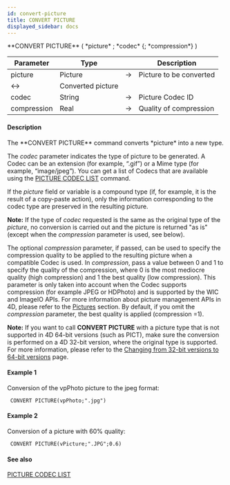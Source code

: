 ```yaml
---
id: convert-picture
title: CONVERT PICTURE
displayed_sidebar: docs
---
```


<!--REF #_command_.CONVERT PICTURE.Syntax-->**CONVERT PICTURE** ( *picture* ; *codec* {; *compression*} )<!-- END REF-->
<!--REF #_command_.CONVERT PICTURE.Params-->
| Parameter | Type |  | Description |
| --- | --- | --- | --- |
| picture | Picture | -> | Picture to be converted |
| <-> | Converted picture |
| codec | String | -> | Picture Codec ID |
| compression | Real | -> | Quality of compression |

<!-- END REF-->

#### Description 

<!--REF #_command_.CONVERT PICTURE.Summary-->The **CONVERT PICTURE** command converts *picture* into a new type.<!-- END REF-->

The *codec* parameter indicates the type of picture to be generated. A Codec can be an extension (for example, “.gif”) or a Mime type (for example, “image/jpeg”). You can get a list of Codecs that are available using the [PICTURE CODEC LIST](picture-codec-list.md) command.

If the *picture* field or variable is a compound type (if, for example, it is the result of a copy-paste action), only the information corresponding to the codec type are preserved in the resulting picture.

**Note:** If the type of *codec* requested is the same as the original type of the *picture*, no conversion is carried out and the picture is returned "as is" (except when the *compression* parameter is used, see below). 

The optional *compression* parameter, if passed, can be used to specify the compression quality to be applied to the resulting picture when a compatible Codec is used. In *compression*, pass a value between 0 and 1 to specify the quality of the compression, where 0 is the most mediocre quality (high compression) and 1 the best quality (low compression). This parameter is only taken into account when the Codec supports compression (for example JPEG or HDPhoto) and is supported by the WIC and ImageIO APIs. For more information about picture management APIs in 4D, please refer to the [Pictures](/4Dv20R6/4D/20-R6/Pictures.300-6957798.en.html) section. By default, if you omit the *compression* parameter, the best quality is applied (compression =1).

**Note:** If you want to call **CONVERT PICTURE** with a picture type that is not supported in 4D 64-bit versions (such as PICT), make sure the conversion is performed on a 4D 32-bit version, where the original type is supported. For more information, please refer to the [Changing from 32-bit versions to 64-bit versions](/4Dv20R6/4D/16-R3/Changing-from-32-bit-versions-to-64-bit-versions.300-3269752.en.html) page.   

#### Example 1 

Conversion of the vpPhoto picture to the jpeg format: 

```4d
 CONVERT PICTURE(vpPhoto;".jpg")
```

#### Example 2 

Conversion of a picture with 60% quality:

```4d
 CONVERT PICTURE(vPicture;".JPG";0.6)
```

#### See also 

[PICTURE CODEC LIST](picture-codec-list.md)  